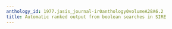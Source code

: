 ```yaml
---
anthology_id: 1977.jasis_journal-ir0anthology0volumeA28A6.2
title: Automatic ranked output from boolean searches in SIRE
---
```

